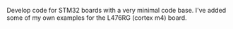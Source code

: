 Develop code for STM32 boards with a very minimal code base.
I've added some of my own examples for the L476RG (cortex m4) board.
